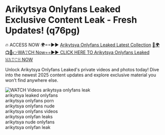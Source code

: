 # Arikytsya Onlyfans Leaked Exclusive Content Leak - Fresh Updates! (q76pg)

🔥 ACCESS NOW 🌍==►► <a href="https://tinyurl.com/3fjeunct" rel="nofollow">Arikytsya Onlyfans Leaked Latest Collection</a></h3>
[🔴🌍📺📱👉WA𝚃CH Now==►► CLICK HERE TO Arikytsya Onlyfans Leaked 𝚆𝙰𝚃𝙲𝙷 NOW](https://tinyurl.com/3fjeunct)

Unlock Arikytsya Onlyfans Leaked's private videos and photos today! Dive into the newest 2025 content updates and explore exclusive material you won’t find anywhere else.


<a href="https://tinyurl.com/3fjeunct" rel="nofollow" data-target="animated-image.originalLink"><img src="https://camo.githubusercontent.com/8a4f000d20f83aca3bf7ec5f350d767afa0574a8a352519fd8cfa583a6f93a33/68747470733a2f2f692e696d6775722e636f6d2f644a486b345a712e676966" alt="WATCH Videos" data-canonical-src="https://i.imgur.com/dJHk4Zq.gif" style="max-width: 100%; display: inline-block;" data-target="animated-image.originalImage"></a>
arikytsya onlyfans leak<br>
arikytsya leaked onlyfans<br>
arikytsya onlyfans porn<br>
arikytsya onlyfans nude<br>
arikytsya onlyfans videos<br>
arikytsya onlyfan leaks<br>
arikytsya nude onlyfans<br>
arikytsya onlyfan leak